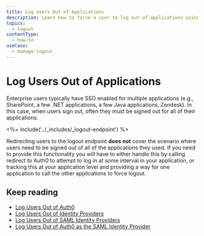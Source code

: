 ```yaml
---
title: Log Users Out of Applications
description: Learn how to force a user to log out of applications using the Auth0 logout endpoint. 
topics:
  - logout
contentType: 
  - how-to
useCase:
  - manage-logout
---
```


# Log Users Out of Applications

Enterprise users typically have SSO enabled for multiple applications (e.g., SharePoint, a few .NET applications, a few Java applications, Zendesk). In this case, when users sign out, often they must be signed out for all of their applications.

<%= include('../_includes/_logout-endpoint') %>

Redirecting users to the logout endpoint **does not** cover the scenario where users need to be signed out of all of the applications they used.  If you need to provide this functionality you will have to either handle this by calling redirect to Auth0 to attempt to log in at some interval in your application, or tracking this at your application level and providing a way for one application to call the other applications to force logout. 

## Keep reading

* [Log Users Out of Auth0](/logout/guides/logout-auth0)
* [Log Users Out of Identity Providers](/logout/guides/logout-idps)
* [Log Users Out of SAML Identity Providers](/logout/guides/logout-saml-idps)
* [Log Users Out of Auth0 as the SAML Identity Provider](/protocols/saml/saml-configuration/logout)
